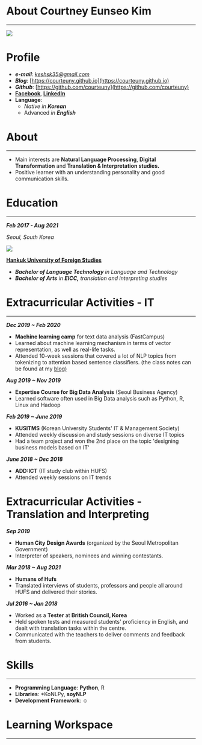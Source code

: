 # About Courtney Eunseo Kim

---

<p>
  <img src ='https://www.notion.so/Courtney-Eunseo-Kim-eb8ed39211324d28ada046b9fab5b55b#341424bb539240f880a91affb675a46f'>
 </p>
  
# Profile

- ***e-mail**: keshsk35@gmail.com*
- ***Blog***: [https://courteuny.github.io](https://courteuny.github.io)
- ***Github***: [https://github.com/courteuny](https://github.com/courteuny)
- **[Facebook](https://www.facebook.com/courtneyykim)**, **[LinkedIn](http://linkedin.com/in/eunseo-kim-444b9a175)**
- **Language**:
    - *Native in **Korean***
    - Advanced *in **English***

# About

---

- Main interests are **Natural Language Processing**, **Digital Transformation** and **Translation & Interpretation studies.**
- Positive learner with an understanding personality and good communication skills.

# Education

---

***Feb 2017 - Aug 2021***

*Seoul, South Korea*

<p>
  <img src ='https://www.notion.so/Courtney-Eunseo-Kim-eb8ed39211324d28ada046b9fab5b55b#aa6f25e2c4144927a435a2f1003cdcbe'>
  </p>
  
**[Hankuk University of Foreign Studies](http://www.hufs.ac.kr/)**

- ***Bachelor of Language Technology** in Language and Technology*
- ***Bachelor of Arts** in **EICC,** translation and interpreting studies*

# Extracurricular Activities - IT

---

***Dec 2019 ~ Feb 2020***

- **Machine learning camp** for text data analysis (FastCampus)
- Learned about machine learning mechanism in terms of vector representation, as well as real-life tasks.
- Attended 10-week sessions that covered a lot of NLP topics from tokenizing to attention based sentence classifiers. (the class notes can be found at my [blog)](http://courteuny.github.io)

***Aug 2019 ~ Nov 2019***

- **Expertise Course for Big Data Analysis** (Seoul Business Agency)
- Learned software often used in Big Data analysis such as Python, R, Linux and Hadoop

***Feb 2019 ~ June 2019***

- **KUSITMS** (Korean University Students' IT & Management Society)
- Attended weekly discussion and study sessions on diverse IT topics
- Had a team project and won the 2nd place on the topic 'designing business models based on IT'

***June 2018 ~ Dec 2018***

- **ADD:ICT** (IT study club within HUFS)
- Attended weekly sessions on IT trends

# Extracurricular Activities - Translation and Interpreting

***Sep 2019*** 

- **Human City Design Awards** (organized by the Seoul Metropolitan Government)
- Interpreter of speakers, nominees and winning contestants.

***Mar 2018 ~ Aug 2021***

- **Humans of Hufs**
- Translated interviews of students, professors and people all around HUFS and delivered their stories.

***Jul 2016 ~ Jan 2018***

- Worked as a **Tester** at **British Council, Korea**
- Held spoken tests and measured students' proficiency in English, and dealt with translation tasks within the centre.
- Communicated with the teachers to deliver comments and feedback from students.

# Skills

---

- **Programming Language**:  **Python**, R
- **Libraries**:  *KoNLPy, **soyNLP**
- **Development Framework**:  ☺️

# Learning Workspace

---
